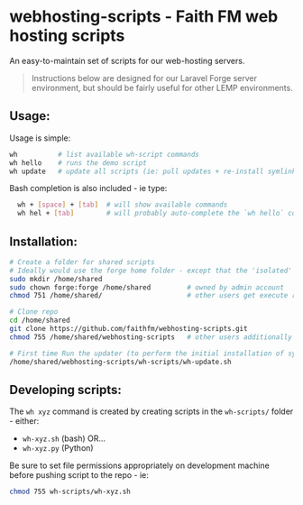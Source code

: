 # webhosting-scripts - Faith FM web hosting scripts

An easy-to-maintain set of scripts for our web-hosting servers.  

> Instructions below are designed for our Laravel Forge server environment, but should be fairly useful for other LEMP environments.

## Usage:

Usage is simple:

```bash
wh          # list available wh-script commands
wh hello    # runs the demo script
wh update   # update all scripts (ie: pull updates + re-install symlinks)
```

Bash completion is also included - ie type:

```bash
  wh + [space] + [tab]  # will show available commands
  wh hel + [tab]        # will probably auto-complete the `wh hello` command
```

## Installation:

```bash
# Create a folder for shared scripts
# Ideally would use the forge home folder - except that the 'isolated' group is normally disabled from ALL access to home folders (other than their own) using 'setfacl'.  Safer to use an independent folder.
sudo mkdir /home/shared
sudo chown forge:forge /home/shared         # owned by admin account
chmod 751 /home/shared/                     # other users get execute rights, but no read/visibility rights (ie: can't list this folder)

# Clone repo
cd /home/shared
git clone https://github.com/faithfm/webhosting-scripts.git
chmod 755 /home/shared/webhosting-scripts   # other users additionally get read/visiblity rights (needed for command-listings to work)

# First time Run the updater (to perform the initial installation of symlinks, etc)
/home/shared/webhosting-scripts/wh-scripts/wh-update.sh
```

## Developing scripts:

The `wh xyz` command is created by creating scripts in the `wh-scripts/` folder - either:
 * `wh-xyz.sh` (bash) OR...
 * `wh-xyz.py` (Python) 

Be sure to set file permissions appropriately on development machine before pushing script to the repo - ie:
```bash
chmod 755 wh-scripts/wh-xyz.sh
```
